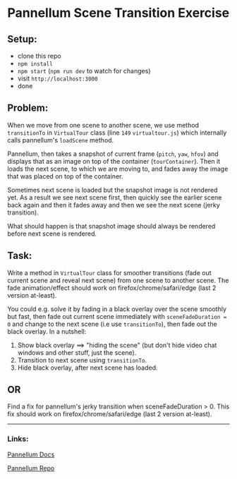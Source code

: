 # Pannellum Scene Transition Exercise

## Setup:
- clone this repo
- `npm install`
- `npm start` (`npm run dev` to watch for changes)
- visit `http://localhost:3000`
- done

## Problem:

When we move from one scene to another scene, we use method `transitionTo` in `VirtualTour` class (line `149` `virtualtour.js`) which internally calls pannellum's `loadScene` method.

Pannellum, then takes a snapshot of current frame (`pitch`, `yaw`, `hfov`) and displays that as an image on top of the container (`tourContainer`).
Then it loads the next scene, to which we are moving to, and fades away the image that was placed on top of the container.

Sometimes next scene is loaded but the snapshot image is not rendered yet. As a result we see next scene first, then quickly see the earlier scene  back again and then it fades away and then we see the next scene (jerky transition).


What should happen is that snapshot image should always be rendered before next scene is rendered.


## Task:

Write a method in `VirtualTour` class for smoother transitions (fade out current scene and reveal next scene) from one scene to another scene.
The fade animation/effect should work on firefox/chrome/safari/edge (last 2 version at-least).

You could e.g. solve it by fading in a black overlay over the scene smoothly but fast, then fade out current scene immediately with `sceneFadeDuration = 0` and change to the next scene (i.e use `transitionTo`), then fade out the black overlay. In a nutshell:
1. Show black overlay ==> "hiding the scene" (but don't hide video chat windows and other stuff, just the scene).
2. Transition to next scene using `transitionTo`.
3. Hide black overlay, after next scene has loaded.

## OR

Find a fix for pannellum's jerky transition when sceneFadeDuration > 0.
This fix should work on firefox/chrome/safari/edge (last 2 version at-least).

----

### Links:
[Pannellum Docs](https://pannellum.org/documentation/overview/)

[Pannellum Repo](https://github.com/mpetroff/pannellum)
